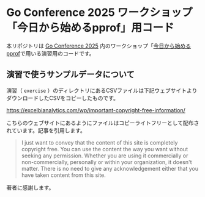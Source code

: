# Go Conference 2025 ワークショップ「今日から始めるpprof」用コード

本リポジトリは [Go Conference 2025](https://gocon.jp/2025) 内のワークショップ「[今日から始めるpprof](https://gocon.jp/2025/workshops/1018925/)で用いる演習用のコードです。

## 演習で使うサンプルデータについて

演習（ `exercise` ）のディレクトリにあるCSVファイルは下記ウェブサイトよりダウンロードしたCSVをコピーしたものです。

https://excelbianalytics.com/wp/important-copyright-free-information/

こちらのウェブサイトにあるようにファイルはコピーライトフリーとして配布されています。記事を引用します。

> I just want to convey that the content of this site is completely copyright free. You can use the content the way you want without seeking any permission. Whether you are using it commercially or non-commercially, personally or within your organization, it doesn't matter. There is no need to give any acknowledgement either that you have taken content from this site.

著者に感謝します。